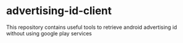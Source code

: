 # advertising-id-client
This repository contains useful tools to retrieve android advertising id without using google play services
